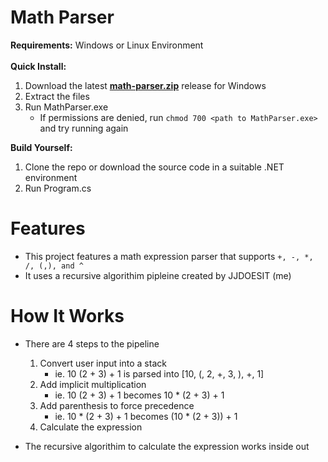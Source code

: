 ﻿# Math Parser

<b>Requirements:</b> Windows or Linux Environment
<br>
<br>
<b>Quick Install:</b>
<br>
1. Download the latest <b><a href="https://github.com/JJDOESIT/math-parser/releases/tag/v1.0.0">math-parser.zip</a></b> release for Windows
3. Extract the files
4. Run MathParser.exe
    * If permissions are denied, run ```chmod 700 <path to MathParser.exe>``` and try running again



<b>Build Yourself:</b>
<br>
1. Clone the repo or download the source code in a suitable .NET environment
2. Run Program.cs

# Features

- This project features a math expression parser that supports ```+, -, *, /, (,), and ^```
- It uses a recursive algorithim pipleine created by JJDOESIT (me)

# How It Works

- There are 4 steps to the pipeline
   1. Convert user input into a stack
      - ie. 10 (2 + 3) + 1 is parsed into [10, (, 2, +, 3, ), +, 1]
   2. Add implicit multiplication
      - ie. 10 (2 + 3) + 1 becomes 10 * (2 + 3) + 1
   3. Add parenthesis to force precedence
      - ie. 10 * (2 + 3) + 1 becomes (10 * (2 + 3)) + 1
   4. Calculate the expression
 
- The recursive algorithim to calculate the expression works inside out
   



